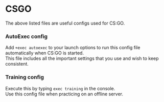 # CSGO
The above listed files are useful configs used for CS:GO.

### AutoExec config

Add `+exec autoexec` to your launch options to run this config file automatically when CS:GO is started. <br />
This file includes all the important settings that you use and wish to keep consistent.

### Training config

Execute this by typing `exec training` in the console. <br />
Use this config file when practicing on an offline server.
